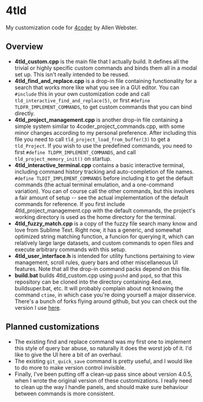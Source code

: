 # 4tld
My customization code for [4coder](http://4coder.net) by Allen Webster.

## Overview
* **4tld_custom.cpp** is the main file that I actually build.
  It defines all the trivial or highly specific custom commands and binds them
  all in a modal set up. This isn't really intended to be reused.
* **4tld\_find\_and\_replace.cpp** is a drop-in file containing functionality
  for a search that works more like what you see in a GUI editor.
  You can `#include` this in your own customization code and call
  `tld_interactive_find_and_replace(5)`, or first
  `#define TLDFR_IMPLEMENT_COMMANDS`, to get custom commands that
  you can bind directly.
* **4tld\_project\_management.cpp** is another drop-in file containing a simple
  system similar to 4coder\_project\_commands.cpp, with some minor changes
  according to my personal preference. After including this file you need to call
  `tld_project_load_from_buffer(3)` to get a `tld_Project`.
  If you wish to use the predefined commands, you need to first `#define
  TLDPM_IMPLEMENT_COMMANDS`, and call `tld_project_memory_init()` on startup.
* **4tld\_interactive\_terminal.cpp** contains a basic interactive terminal,
  including command history tracking and auto-completion of file names.
  `#define TLDIT_IMPLEMENT_COMMANDS` before including it to get the default
  commands (the actual terminal emulation, and a one-command variation).
  You can of course call the other commands, but this involves a fair amount of
  setup -- see the actual implementation of the default commands for reference.
  If you first include 4tld\_project\_management.cpp with the default commands,
  the project's working directory is used as the home directory for the terminal.
* **4tld\_fuzzy\_match.cpp** is a copy of the fuzzy file search many know
  and love from Sublime Text. Right now, it has a generic, and somewhat optimized
  string matching function, a funcion for querying it, which can relatively large
  large datasets, and custom commands to open files and execute arbitrary
  commands with this setup.
* **4tld\_user\_interface.h** is intended for utility functions pertaining to
  view management, scroll rules, query bars and other miscellaneous UI features.
  Note that all the drop-in command packs depend on this file.
* **build.bat** builds 4tld_custom.cpp using `pushd` and `popd`, so that
  this repository can be cloned into the directory containing 4ed.exe,
  buildsuper.bat, etc.
  It will probably complain about not knowing the command `ctime`, in
  which case you're doing yourself a major disservice. There's a bunch
  of forks flying around github, but you can check out the version I use
  [here](https://gist.github.com/cmuratori/8c909975de4bb071056b4ec1651077e8).

## Planned customizations
* The existing find and replace command was my first one to implement this style
  of query bar abuse, so naturally it does the worst job of it. I'd like to give
  the UI here a bit of an overhaul.
* The existing `git_quick_save` command is pretty useful, and I would like to do
  more to make version control invisible.
* Finally, I've been putting off a clean-up pass since about version 4.0.5, when
  I wrote the original version of these customizations. I really need to clean up
  the way I handle panels, and should make sure behaviour between commands is more
  consistent.

